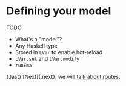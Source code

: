 # Defining your model

TODO

- What's a "model"?
- Any Haskell type
- Stored in `LVar` to enable hot-reload
- `LVar.set` and `LVar.modify`
- `runEma`

{.last}
[Next]{.next}, we will [talk about routes](guide/routes.md).
